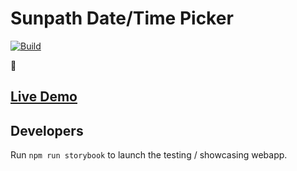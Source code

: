 # Sunpath Date/Time Picker #

[![Build](https://img.shields.io/travis/craft-ai/sunpath-datetime-picker/master.svg?style=flat-square)](https://travis-ci.org/craft-ai/sunpath-datetime-picker)

:construction:

## [Live Demo](http://www.craft.ai/sunpath-datetime-picker) ##

## Developers ##

Run `npm run storybook` to launch the testing / showcasing webapp.
